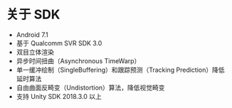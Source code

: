 # 关于 SDK

* Android 7.1
* 基于 Qualcomm SVR SDK 3.0
* 双目立体渲染
* 异步时间扭曲（Asynchronous TimeWarp）
* 单一缓冲绘制（SingleBuffering）和跟踪预测（Tracking Prediction）降低延时算法
* 自由曲面反畸变（Undistortion）算法，降低视觉畸变
* 支持 Unity SDK 2018.3.0 以上

